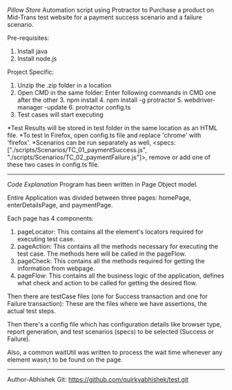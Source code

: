 *Pillow Store*
Automation script using Protractor to Purchase a product on Mid-Trans test website for a payment success scenario and a failure scenario.

Pre-requisites:
1. Install java
2. Install node.js

Project Specific:
1. Unzip the .zip folder in a location
2. Open CMD in the same folder: Enter following commands in CMD one after the other
	3. npm install
	4. npm install -g protractor
	5. webdriver-manager -update
	6. protractor config.ts
7. Test cases will start executing

*Test Results will be stored in test folder in the same location as an HTML file.
*To test in Firefox, open config.ts file and replace 'chrome' with 'firefox'.
*Scenarios can be run separately as well, 
<specs: ["./scripts/Scenarios/TC_01_paymentSuccess.js", "./scripts/Scenarios/TC_02_paymentFailure.js"]>, remove or add one of these two cases in config.ts file.

---------------------------------------------------------------------------------------------------------

*Code Explanation*
Program has been written in Page Object model. 

Entire Application was divided between three pages: homePage, enterDetailsPage, and paymentPage.

Each page has 4 components:
1. pageLocator: This contains all the element's locators required for executing test case.
2. pageAction: This contains all the methods necessary for executing the test case. The methods here will be called in the pageFlow.
3. pageCheck: This contains all the methods required for getting the information from webpage.
4. pageFlow: This contains all the business logic of the application, defines what check and action to be called for getting the desired flow.

Then there are testCase files (one for Success transaction and one for Failure transaction): These are the files where we have assertions, the actual test steps.

Then there's a config file which has configuration details like browser type, report generation, and test scenarios (specs) to be selected (Success or Failure).

Also, a common waitUtil was written to process the wait time whenever any element wasn;t to be found on the page.

---------------------------------------------------------------------------------------------------------

Author-Abhishek
Git: https://github.com/quirkyabhishek/test.git
